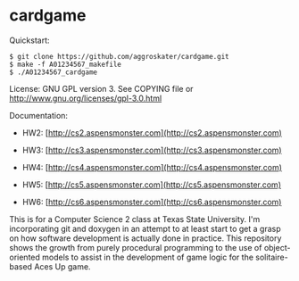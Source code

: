 # cardgame

Quickstart:

    $ git clone https://github.com/aggroskater/cardgame.git
    $ make -f A01234567_makefile
    $ ./A01234567_cardgame

License: GNU GPL version 3. See COPYING file or http://www.gnu.org/licenses/gpl-3.0.html

Documentation: 

* HW2: [http://cs2.aspensmonster.com](http://cs2.aspensmonster.com)
	
* HW3: [http://cs3.aspensmonster.com](http://cs3.aspensmonster.com)
	
* HW4: [http://cs4.aspensmonster.com](http://cs4.aspensmonster.com)
	
* HW5: [http://cs5.aspensmonster.com](http://cs5.aspensmonster.com)
	
* HW6: [http://cs6.aspensmonster.com](http://cs6.aspensmonster.com)

This is for a Computer Science 2 class at Texas State University.
I'm incorporating git and doxygen in an attempt to at least start
to get a grasp on how software development is actually done in 
practice. This repository shows the growth from purely procedural 
programming to the use of object-oriented models to assist in the 
development of game logic for the solitaire-based Aces Up game.
